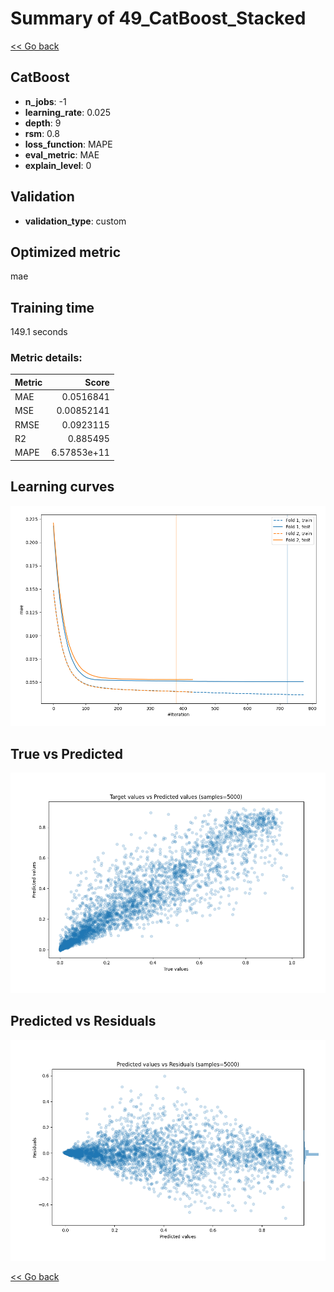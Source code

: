 # Summary of 49_CatBoost_Stacked

[<< Go back](../README.md)


## CatBoost
- **n_jobs**: -1
- **learning_rate**: 0.025
- **depth**: 9
- **rsm**: 0.8
- **loss_function**: MAPE
- **eval_metric**: MAE
- **explain_level**: 0

## Validation
 - **validation_type**: custom

## Optimized metric
mae

## Training time

149.1 seconds

### Metric details:
| Metric   |       Score |
|:---------|------------:|
| MAE      | 0.0516841   |
| MSE      | 0.00852141  |
| RMSE     | 0.0923115   |
| R2       | 0.885495    |
| MAPE     | 6.57853e+11 |



## Learning curves
![Learning curves](learning_curves.png)
## True vs Predicted

![True vs Predicted](true_vs_predicted.png)


## Predicted vs Residuals

![Predicted vs Residuals](predicted_vs_residuals.png)



[<< Go back](../README.md)

